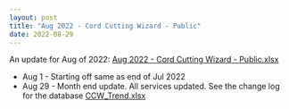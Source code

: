 ```yaml
---
layout: post
title: "Aug 2022 - Cord Cutting Wizard - Public"
date: 2022-08-29
---
```

<p>An update for Aug of 2022: <a href="/Aug 2022 - Cord Cutting Wizard - Public.xlsx">Aug 2022 - Cord Cutting Wizard - Public.xlsx</a>
  <p>
    <ul>
      <li>Aug 1 - Starting off same as end of Jul 2022 
      <li>Aug 29 - Month end update. All services updated. See the change log for the database <a href="/CCW_Trend.xlsx">CCW_Trend.xlsx</a>
    </ul>
